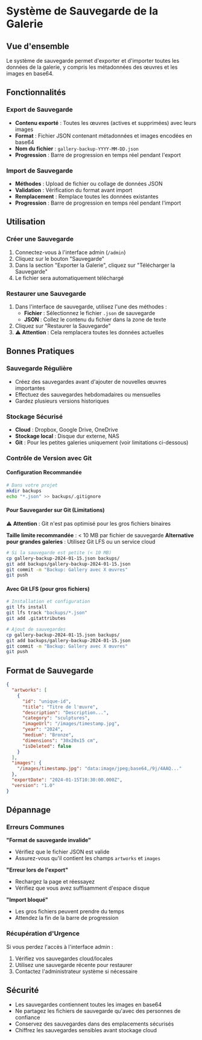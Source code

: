 # Système de Sauvegarde de la Galerie

## Vue d'ensemble

Le système de sauvegarde permet d'exporter et d'importer toutes les données de la galerie, y compris les métadonnées des œuvres et les images en base64.

## Fonctionnalités

### Export de Sauvegarde
- **Contenu exporté** : Toutes les œuvres (actives et supprimées) avec leurs images
- **Format** : Fichier JSON contenant métadonnées et images encodées en base64
- **Nom du fichier** : `gallery-backup-YYYY-MM-DD.json`
- **Progression** : Barre de progression en temps réel pendant l'export

### Import de Sauvegarde
- **Méthodes** : Upload de fichier ou collage de données JSON
- **Validation** : Vérification du format avant import
- **Remplacement** : Remplace toutes les données existantes
- **Progression** : Barre de progression en temps réel pendant l'import

## Utilisation

### Créer une Sauvegarde
1. Connectez-vous à l'interface admin (`/admin`)
2. Cliquez sur le bouton "Sauvegarde"
3. Dans la section "Exporter la Galerie", cliquez sur "Télécharger la Sauvegarde"
4. Le fichier sera automatiquement téléchargé

### Restaurer une Sauvegarde
1. Dans l'interface de sauvegarde, utilisez l'une des méthodes :
   - **Fichier** : Sélectionnez le fichier `.json` de sauvegarde
   - **JSON** : Collez le contenu du fichier dans la zone de texte
2. Cliquez sur "Restaurer la Sauvegarde"
3. ⚠️ **Attention** : Cela remplacera toutes les données actuelles

## Bonnes Pratiques

### Sauvegarde Régulière
- Créez des sauvegardes avant d'ajouter de nouvelles œuvres importantes
- Effectuez des sauvegardes hebdomadaires ou mensuelles
- Gardez plusieurs versions historiques

### Stockage Sécurisé
- **Cloud** : Dropbox, Google Drive, OneDrive
- **Stockage local** : Disque dur externe, NAS
- **Git** : Pour les petites galeries uniquement (voir limitations ci-dessous)

### Contrôle de Version avec Git

#### Configuration Recommandée
```bash
# Dans votre projet
mkdir backups
echo "*.json" >> backups/.gitignore
```

#### Pour Sauvegarder sur Git (Limitations)
⚠️ **Attention** : Git n'est pas optimisé pour les gros fichiers binaires

**Taille limite recommandée** : < 10 MB par fichier de sauvegarde
**Alternative pour grandes galeries** : Utilisez Git LFS ou un service cloud

```bash
# Si la sauvegarde est petite (< 10 MB)
cp gallery-backup-2024-01-15.json backups/
git add backups/gallery-backup-2024-01-15.json
git commit -m "Backup: Gallery avec X œuvres"
git push
```

#### Avec Git LFS (pour gros fichiers)
```bash
# Installation et configuration
git lfs install
git lfs track "backups/*.json"
git add .gitattributes

# Ajout de sauvegardes
cp gallery-backup-2024-01-15.json backups/
git add backups/gallery-backup-2024-01-15.json
git commit -m "Backup: Gallery avec X œuvres"
git push
```

## Format de Sauvegarde

```json
{
  "artworks": [
    {
      "id": "unique-id",
      "title": "Titre de l'œuvre",
      "description": "Description...",
      "category": "sculptures",
      "imageUrl": "/images/timestamp.jpg",
      "year": "2024",
      "medium": "Bronze",
      "dimensions": "30x20x15 cm",
      "isDeleted": false
    }
  ],
  "images": {
    "/images/timestamp.jpg": "data:image/jpeg;base64,/9j/4AAQ..."
  },
  "exportDate": "2024-01-15T10:30:00.000Z",
  "version": "1.0"
}
```

## Dépannage

### Erreurs Communes

**"Format de sauvegarde invalide"**
- Vérifiez que le fichier JSON est valide
- Assurez-vous qu'il contient les champs `artworks` et `images`

**"Erreur lors de l'export"**
- Rechargez la page et réessayez
- Vérifiez que vous avez suffisamment d'espace disque

**"Import bloqué"**
- Les gros fichiers peuvent prendre du temps
- Attendez la fin de la barre de progression

### Récupération d'Urgence

Si vous perdez l'accès à l'interface admin :
1. Vérifiez vos sauvegardes cloud/locales
2. Utilisez une sauvegarde récente pour restaurer
3. Contactez l'administrateur système si nécessaire

## Sécurité

- Les sauvegardes contiennent toutes les images en base64
- Ne partagez les fichiers de sauvegarde qu'avec des personnes de confiance
- Conservez des sauvegardes dans des emplacements sécurisés
- Chiffrez les sauvegardes sensibles avant stockage cloud
